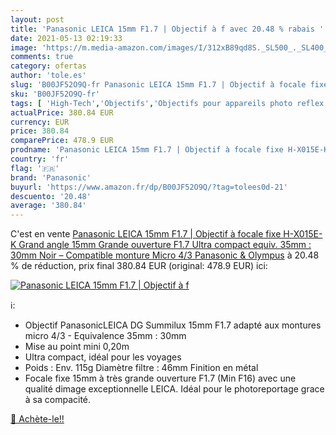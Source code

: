 ```yaml
---
layout: post
title: 'Panasonic LEICA 15mm F1.7 | Objectif à f avec 20.48 % rabais '
date: 2021-05-13 02:19:33
image: 'https://m.media-amazon.com/images/I/312xB89qd8S._SL500_._SL400_.jpg'
comments: true
category: ofertas
author: 'tole.es'
slug: 'B00JF52O9Q-fr Panasonic LEICA 15mm F1.7 | Objectif à focale fixe...'
sku: 'B00JF52O9Q-fr'
tags: [ 'High-Tech','Objectifs','Objectifs pour appareils photo reflex et hybrides','Objectifs pour hybride','Objectifs pour reflex','Photo et caméscopes','panasonic', ]
actualPrice: 380.84 EUR
currency: EUR
price: 380.84
comparePrice: 478.9 EUR
prodname: 'Panasonic LEICA 15mm F1.7 | Objectif à focale fixe H-X015E-K  Grand angle 15mm  Grande ouverture F1.7  Ultra compact  equiv. 35mm : 30mm  Noir – Compatible monture Micro 4/3 Panasonic & Olympus'
country: 'fr'
flag: '🇫🇷'
brand: 'Panasonic'
buyurl: 'https://www.amazon.fr/dp/B00JF52O9Q/?tag=tolees0d-21'
descuento: '20.48'
average: '380.84'
---
```


C'est en vente [Panasonic LEICA 15mm F1.7 | Objectif à focale fixe H-X015E-K  Grand angle 15mm  Grande ouverture F1.7  Ultra compact  equiv. 35mm : 30mm  Noir – Compatible monture Micro 4/3 Panasonic & Olympus](https://www.amazon.fr/dp/B00JF52O9Q/?tag=tolees0d-21)  à  20.48 % de réduction, prix final  380.84 EUR (original: 478.9 EUR) ici:

[![Panasonic LEICA 15mm F1.7 | Objectif à f](https://m.media-amazon.com/images/I/312xB89qd8S._SL500_._SL400_.jpg)](https://www.amazon.fr/dp/B00JF52O9Q/?tag=tolees0d-21)

ℹ️:

- Objectif PanasonicLEICA DG Summilux 15mm F1.7 adapté aux montures micro 4/3 - Equivalence 35mm : 30mm
- Mise au point mini 0,20m
- Ultra compact, idéal pour les voyages
- Poids : Env. 115g Diamètre filtre : 46mm Finition en métal
- Focale fixe 15mm à très grande ouverture F1.7 (Min F16) avec une qualité dimage exceptionnelle LEICA. Idéal pour le photoreportage grace à sa compacité.

[🛒 Achète-le!!](https://www.amazon.fr/dp/B00JF52O9Q/?tag=tolees0d-21)
